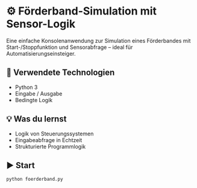 # ⚙️ Förderband-Simulation mit Sensor-Logik

Eine einfache Konsolenanwendung zur Simulation eines Förderbandes mit Start-/Stoppfunktion und Sensorabfrage – ideal für Automatisierungseinsteiger.

## 🔧 Verwendete Technologien
- Python 3
- Eingabe / Ausgabe
- Bedingte Logik

## 💡 Was du lernst
- Logik von Steuerungssystemen
- Eingabeabfrage in Echtzeit
- Strukturierte Programmlogik

## ▶️ Start
```bash
python foerderband.py
